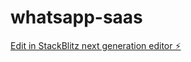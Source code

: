# whatsapp-saas

[Edit in StackBlitz next generation editor ⚡️](https://stackblitz.com/~/github.com/ankizen/whatsapp-saas)